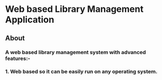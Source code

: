 # Web based Library Management Application


## About

### A web based library management system with advanced features:-

### 1. Web based so it can be easily run on any operating system.

